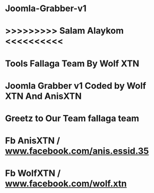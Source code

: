 # Joomla-Grabber-v1
#  >>>>>>>>> Salam Alaykom <<<<<<<<<<
# Tools Fallaga Team By Wolf XTN
# Joomla Grabber v1 Coded by Wolf XTN And AnisXTN
# Greetz to Our Team fallaga team
# Fb AnisXTN / www.facebook.com/anis.essid.35
# Fb WolfXTN / www.facebook.com/wolf.xtn
